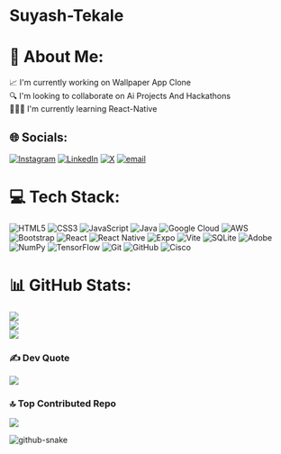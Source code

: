 # Suyash-Tekale

# 💫 About Me:
📈 I'm currently working on Wallpaper App Clone<br>🔍 I'm looking to collaborate on Ai Projects And Hackathons<br>👨🏻‍💻 I'm currently learning React-Native<br>


## 🌐 Socials:
[![Instagram](https://img.shields.io/badge/Instagram-%23E4405F.svg?logo=Instagram&logoColor=white)](https://instagram.com/__________suyash) [![LinkedIn](https://img.shields.io/badge/LinkedIn-%230077B5.svg?logo=linkedin&logoColor=white)](https://linkedin.com/in/suyash-tekale) [![X](https://img.shields.io/badge/X-black.svg?logo=X&logoColor=white)](https://x.com/Yash_1595) [![email](https://img.shields.io/badge/Email-D14836?logo=gmail&logoColor=white)](mailto:tsuyash145@gmail.com) 

# 💻 Tech Stack:
![HTML5](https://img.shields.io/badge/html5-%23E34F26.svg?style=for-the-badge&logo=html5&logoColor=white) ![CSS3](https://img.shields.io/badge/css3-%231572B6.svg?style=for-the-badge&logo=css3&logoColor=white) ![JavaScript](https://img.shields.io/badge/javascript-%23323330.svg?style=for-the-badge&logo=javascript&logoColor=%23F7DF1E) ![Java](https://img.shields.io/badge/java-%23ED8B00.svg?style=for-the-badge&logo=openjdk&logoColor=white) ![Google Cloud](https://img.shields.io/badge/GoogleCloud-%234285F4.svg?style=for-the-badge&logo=google-cloud&logoColor=white) ![AWS](https://img.shields.io/badge/AWS-%23FF9900.svg?style=for-the-badge&logo=amazon-aws&logoColor=white) ![Bootstrap](https://img.shields.io/badge/bootstrap-%238511FA.svg?style=for-the-badge&logo=bootstrap&logoColor=white) ![React](https://img.shields.io/badge/react-%2320232a.svg?style=for-the-badge&logo=react&logoColor=%2361DAFB) ![React Native](https://img.shields.io/badge/react_native-%2320232a.svg?style=for-the-badge&logo=react&logoColor=%2361DAFB) ![Expo](https://img.shields.io/badge/expo-1C1E24?style=for-the-badge&logo=expo&logoColor=#D04A37) ![Vite](https://img.shields.io/badge/vite-%23646CFF.svg?style=for-the-badge&logo=vite&logoColor=white) ![SQLite](https://img.shields.io/badge/sqlite-%2307405e.svg?style=for-the-badge&logo=sqlite&logoColor=white) ![Adobe](https://img.shields.io/badge/adobe-%23FF0000.svg?style=for-the-badge&logo=adobe&logoColor=white) ![NumPy](https://img.shields.io/badge/numpy-%23013243.svg?style=for-the-badge&logo=numpy&logoColor=white) ![TensorFlow](https://img.shields.io/badge/TensorFlow-%23FF6F00.svg?style=for-the-badge&logo=TensorFlow&logoColor=white) ![Git](https://img.shields.io/badge/git-%23F05033.svg?style=for-the-badge&logo=git&logoColor=white) ![GitHub](https://img.shields.io/badge/github-%23121011.svg?style=for-the-badge&logo=github&logoColor=white) ![Cisco](https://img.shields.io/badge/cisco-%23049fd9.svg?style=for-the-badge&logo=cisco&logoColor=black)
# 📊 GitHub Stats:
![](https://github-readme-stats.vercel.app/api?username=Yash07700&theme=dark&hide_border=false&include_all_commits=false&count_private=false)<br/>
![](https://nirzak-streak-stats.vercel.app/?user=Yash07700&theme=dark&hide_border=false)<br/>
![](https://github-readme-stats.vercel.app/api/top-langs/?username=Yash07700&theme=dark&hide_border=false&include_all_commits=false&count_private=false&layout=compact)

### ✍️ Dev Quote
![](https://quotes-github-readme.vercel.app/api?type=horizontal&theme=radical)

### 🔝 Top Contributed Repo
![](https://github-contributor-stats.vercel.app/api?username=Yash07700&limit=5&theme=dark&combine_all_yearly_contributions=true)

<!-- Proudly created with GPRM ( https://gprm.itsvg.in ) -->
<picture>
<source media"(prefers-color-scheme: dark)" srcset="https://raw.githubusercontent.com/tobiasmeyhoefer/tobiasmeyhoefer/output/github-snake-dark.svg”>
< source media="(prefers-color-schene: light)" srcset="https://raw.githubusercontent.com/tobiasneyhoefer/tobiasneyhoefer/output/github-snake.svg" /> 
 <img alt="github-snake" src="https://raw.githubusercontent.com/tobiasneyhoefer/tobiasmeyhoefer/output/github-snake.svg" />
</picture>
